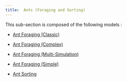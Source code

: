 ```yaml
---
title:  Ants (Foraging and Sorting)
---
```



This sub-section is composed of the following models :

* [Ant Foraging (Classic)](references#Ants(ForagingandSorting)AntForaging(Classic))

* [Ant Foraging (Complex)](references#Ants(ForagingandSorting)AntForaging(Complex))

* [Ant Foraging (Multi-Simulation)](references#Ants(ForagingandSorting)AntForaging(Multi-Simulation))

* [Ant Foraging (Simple)](references#Ants(ForagingandSorting)AntForaging(Simple))

* [Ant Sorting](references#Ants(ForagingandSorting)AntSorting)

